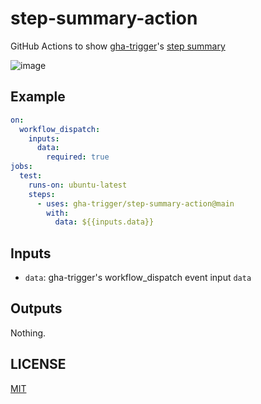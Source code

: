 # step-summary-action

GitHub Actions to show [gha-trigger](https://gha-trigger.github.io/)'s [step summary](https://docs.github.com/en/actions/using-workflows/workflow-commands-for-github-actions#adding-a-job-summary)

![image](https://user-images.githubusercontent.com/13323303/187903524-260b805c-5d02-4e29-ad14-8a4320f28071.png)

## Example

```yaml
on:
  workflow_dispatch:
    inputs:
      data:
        required: true
jobs:
  test:
    runs-on: ubuntu-latest
    steps:
      - uses: gha-trigger/step-summary-action@main
        with:
          data: ${{inputs.data}}
```

## Inputs

- `data`: gha-trigger's workflow_dispatch event input `data`

## Outputs

Nothing.

## LICENSE

[MIT](LICENSE)
